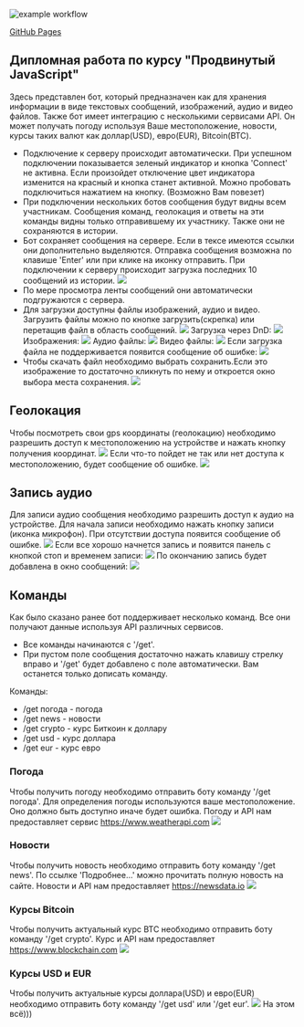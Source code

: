 ![example workflow](https://github.com/lekseff/Bot_Frontend/actions/workflows/deploy.yml/badge.svg)

[GitHub Pages](https://lekseff.github.io/Bot_Frontend/)

## Дипломная работа по курсу "Продвинутый JavaScript"

Здесь представлен бот, который предназначен как для хранения информации в виде текстовых сообщений, изображений, аудио и видео файлов. Также бот имеет интеграцию с несколькими сервисами API. Он может получать погоду используя Ваше местоположение, новости, курсы таких валют как доллар(USD), евро(EUR), Bitcoin(BTC).

- Подключение к серверу происходит автоматически. При успешном подключении показывается зеленый индикатор и кнопка 'Connect' не активна. Если произойдет отключение цвет индикатора изменится на красный и кнопка станет активной. Можно пробовать подключиться нажатием на кнопку. (Возможно Вам повезет)
- При подключении нескольких ботов сообщения будут видны всем участникам. Сообщения команд, геолокация и ответы на эти команды видны только отправившему их участнику. Также они не сохраняются в истории.
- Бот сохраняет сообщения на сервере. Если в тексе имеются ссылки они дополнительно выделяются. Отправка сообщения возможна по клавише 'Enter' или при клике на иконку отправить. При подключении к серверу происходит загрузка последних 10 сообщений из истории. ![](./pic/screen/1.jpg)
- По мере просмотра ленты сообщений они автоматически подгружаются с сервера.
- Для загрузки доступны файлы изображений, аудио и видео. Загрузить файлы можно по кнопке загрузить(скрепка) или перетащив файл в область сообщений. 
 ![](./pic/screen/2.jpg) Загрузка через DnD: ![](./pic/screen/3.jpg) Изображения: ![](./pic/screen/img.jpg) Аудио файлы: ![](./pic/screen/4.jpg) Видео файлы: ![](./pic/screen/vid.jpg) Если загрузка файла не поддерживается появится сообщение об ошибке: ![](./pic/screen/err.jpg)
 - Чтобы скачать файл необходимо выбрать сохранить.Если это изображение то достаточно кликнуть по нему и откроется окно выбора места сохранения.
  ![](./pic/screen/dowload.jpg)

## Геолокация

Чтобы посмотреть свои gps координаты (геолокацию) необходимо разрешить доступ к местоположению на устройстве и нажать кнопку получения координат.  ![](pic/screen/geo.jpg)
Если что-то пойдет не так или нет доступа к местоположению, будет сообщение об ошибке. ![](./pic/screen/geo_err.jpg)

## Запись аудио

Для записи аудио сообщения необходимо разрешить доступ к аудио на устройстве. Для начала записи необходимо нажать кнопку записи (иконка микрофон). При отсутствии доступа появится сообщение об ошибке.
![](./pic/screen/audio.jpg)
Если все хорошо начнется запись и появится панель с кнопкой стоп и временем записи: ![](./pic/screen/audio_rec.jpg)
По окончанию запись будет добавлена в окно сообщений: ![](./pic/screen/auido_finish.jpg)

## Команды
Как было сказано ранее бот поддерживает несколько команд. Все они получают данные используя API различных сервисов.
- Все команды начинаются с '/get'.
- При пустом поле сообщения достаточно нажать клавишу стрелку вправо и '/get' будет добавлено с поле автоматически. Вам останется только дописать команду.

Команды:
- /get погода - погода
- /get news - новости
- /get crypto - курс Биткоин к доллару
- /get usd - курс доллара
- /get eur - курс евро

### Погода
Чтобы получить погоду необходимо отправить боту команду '/get погода'. Для определения погоды используются ваше местоположение. Оно должно быть доступно иначе будет ошибка. Погоду и API нам предоставляет сервис https://www.weatherapi.com ![](./pic/screen/weather.jpg)

### Новости
Чтобы получить новость необходимо отправить боту команду '/get news'. По ссылке 'Подробнее...' можно прочитать полную новость на сайте. Новости и API нам предоставляет https://newsdata.io ![](./pic/screen/news.jpg)


### Курсы Bitcoin
Чтобы получить актуальный курс BTC необходимо отправить боту команду '/get crypto'. Курс и API нам предоставляет https://www.blockchain.com
![](./pic/screen/crypto.jpg)

### Курсы USD и EUR
Чтобы получить актуальные курсы доллара(USD) и евро(EUR) необходимо отправить боту команду '/get usd' или '/get eur'. ![](./pic/screen/usd.jpg)
На этом всё)))
